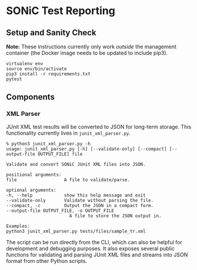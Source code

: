# SONiC Test Reporting

## Setup and Sanity Check
**Note:** These instructions currently only work _outside_ the management container (the Docker image needs to be updated to include pip3).
```
virtualenv env
source env/bin/activate
pip3 install -r requirements.txt
pytest
```

## Components

### XML Parser
JUnit XML test results will be converted to JSON for long-term storage. This functionality currently lives in `junit_xml_parser.py`.
```
% python3 junit_xml_parser.py -h
usage: junit_xml_parser.py [-h] [--validate-only] [--compact] [--output-file OUTPUT_FILE] file

Validate and convert SONiC JUnit XML files into JSON.

positional arguments:
file                  A file to validate/parse.

optional arguments:
-h, --help            show this help message and exit
--validate-only       Validate without parsing the file.
--compact, -c         Output the JSON in a compact form.
--output-file OUTPUT_FILE, -o OUTPUT_FILE
                        A file to store the JSON output in.

Examples:
python3 junit_xml_parser.py tests/files/sample_tr.xml
```

The script can be run directly from the CLI, which can also be helpful for development and debugging purposes. It also exposes several public functions for validating and parsing JUnit XML files and streams into JSON format from other Python scripts.
